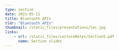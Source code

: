```yaml
---
type: section
date: 2021-05-11
title: Bluetooth APIs
tldr: "Bluetooth APIs"
thumbnail: /static_files/presentations/lec.jpg
links: 
    - url: /static_files/LectureNotes/Section5.pdf
      name: Section slides
---
```


